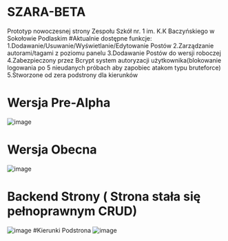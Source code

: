 # SZARA-BETA
Prototyp nowoczesnej strony Zespołu Szkół nr. 1 im. K.K Baczyńskiego w Sokołowie Podlaskim
#Aktualnie dostępne funkcje:
1.Dodawanie/Usuwanie/Wyświetlanie/Edytowanie Postów
2.Zarządzanie autorami/tagami z poziomu panelu
3.Dodawanie Postów do wersji roboczej
4.Zabezpieczony przez Bcrypt system autoryzacji użytkownika(blokowanie logowania po 5 nieudanych próbach aby zapobiec atakom typu bruteforce)
5.Stworzone od zera podstrony dla kierunków
# Wersja Pre-Alpha
![image](https://github.com/user-attachments/assets/58b4c57b-24f5-4501-a7e8-459ffddce3a5)
# Wersja Obecna
![image](https://github.com/user-attachments/assets/2c005ddf-ebfe-45bc-8cf1-314e6c92334a)
# Backend Strony ( Strona stała się pełnoprawnym CRUD)
![image](https://github.com/user-attachments/assets/17a2643c-242d-443a-ae6b-9017774f565c)
#Kierunki Podstrona
![image](https://github.com/user-attachments/assets/05e604c9-3cbe-4dde-acbc-e883d6de2e78)
